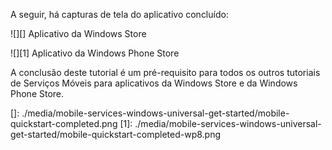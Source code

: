 A seguir, há capturas de tela do aplicativo concluído:

![][]
Aplicativo da Windows Store

![][1]
Aplicativo da Windows Phone Store

A conclusão deste tutorial é um pré-requisito para todos os outros tutoriais de Serviços Móveis para aplicativos da Windows Store e da Windows Phone Store.

  []: ./media/mobile-services-windows-universal-get-started/mobile-quickstart-completed.png
  [1]: ./media/mobile-services-windows-universal-get-started/mobile-quickstart-completed-wp8.png
